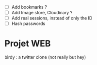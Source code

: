 - [ ] Add bookmarks ?
- [ ] Add Image store, Cloudinary ?
- [ ] Add real sessions, instead of only the ID
- [ ] Hash passwords

# Projet WEB

birdy : a twitter clone (not really but hey)
